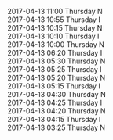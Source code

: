 2017-04-13 11:00 Thursday  N  
2017-04-13 10:55 Thursday  I  
2017-04-13 10:15 Thursday  N  
2017-04-13 10:10 Thursday  I  
2017-04-13 10:00 Thursday  N  
2017-04-13 06:20 Thursday  I  
2017-04-13 05:30 Thursday  N  
2017-04-13 05:25 Thursday  I  
2017-04-13 05:20 Thursday  N  
2017-04-13 05:15 Thursday  I  
2017-04-13 04:30 Thursday  N  
2017-04-13 04:25 Thursday  I  
2017-04-13 04:20 Thursday  N  
2017-04-13 04:15 Thursday  I  
2017-04-13 03:25 Thursday  N  
